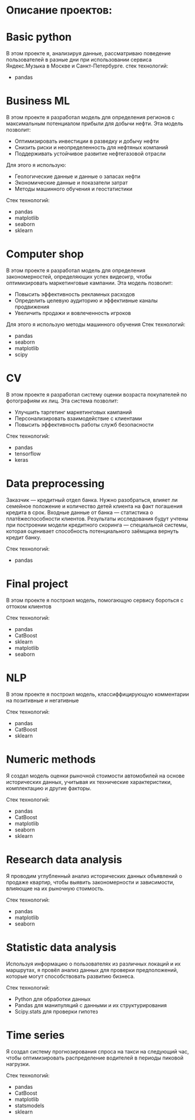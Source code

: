 # Описание проектов:

# Basic python

В этом проекте я, анализируя данные, рассматриваю поведение пользователей в разные дни при использовании сервиса Яндекс.Музыка в Москве и Санкт-Петербурге.
стек технологий:
* pandas


# Business ML

В этом проекте я разработал модель для определения регионов с максимальным потенциалом прибыли для добычи нефти. Эта модель позволит:

* Оптимизировать инвестиции в разведку и добычу нефти
* Снизить риски и неопределенность для нефтяных компаний
* Поддерживать устойчивое развитие нефтегазовой отрасли

Для этого я использую:

* Геологические данные и данные о запасах нефти
* Экономические данные и показатели затрат
* Методы машинного обучения и геостатистики

Cтек технологий:
* pandas
* matplotlib
* seaborn
* sklearn


# Computer shop

В этом проекте я разработал модель для определения закономерностей, определяющих успех видеоигр, чтобы оптимизировать маркетинговые кампании. Эта модель позволит:

* Повысить эффективность рекламных расходов
* Определить целевую аудиторию и эффективные каналы продвижения
* Увеличить продажи и вовлеченность игроков

Для этого я использую методы машинного обучения
Стек технологий:
* pandas
* seaborn
* matplotlib
* scipy


# CV

В этом проекте я разработал систему оценки возраста покупателей по фотографиям их лиц. Эта система позволит:
* Улучшить таргетинг маркетинговых кампаний
* Персонализировать взаимодействие с клиентами
* Повысить эффективность работы служб безопасности

Стек технологий:
* pandas
* tensorflow
* keras


# Data preprocessing

Заказчик — кредитный отдел банка. Нужно разобраться, влияет ли семейное положение и количество детей клиента на факт погашения кредита в срок. Входные данные от банка — статистика о платёжеспособности клиентов.
Результаты исследования будут учтены при построении модели кредитного скоринга — специальной системы, которая оценивает способность потенциального заёмщика вернуть кредит банку.

Стек технологий:
* pandas


# Final project

В этом проекте я построил модель, помогающую сервису бороться с оттоком клиентов

Стек технологий:
* pandas
* CatBoost
* sklearn
* matplotlib
* seaborn


# NLP

В этом проекте я построил модель, классиффицирующую комментарии на позитивные и негативные

Стек технологий:
* pandas
* CatBoost
* sklearn


# Numeric methods

Я создал модель оценки рыночной стоимости автомобилей на основе исторических данных, учитывая их технические характеристики, комплектацию и другие факторы.

Стек технологий:
* pandas
* CatBoost
* matplotlib
* seaborn
* sklearn


# Research data analysis

Я проводим углубленный анализ исторических данных объявлений о продаже квартир, чтобы выявить закономерности и зависимости, влияющие на их рыночную стоимость.

Стек технологий:
* pandas
* matplotlib
* seaborn


# Statistic data analysis

Используя информацию о пользователях из различных локаций и их маршрутах, я провёл анализ данных для проверки предположений, которые могут способствовать развитию бизнеса.

Стек технологий:

* Python для обработки данных
* Pandas для манипуляций с данными и их структурирования
* Scipy.stats для проверки гипотез


# Time series

Я создал систему прогнозирования спроса на такси на следующий час, чтобы оптимизировать распределение водителей в периоды пиковой нагрузки.

Стек технологий:

* pandas
* CatBoost
* matplotlib
* statsmodels
* sklearn